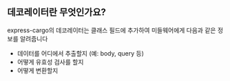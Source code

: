 ## 데코레이터란 무엇인가요?
express-cargo의 데코레이터는 클래스 필드에 추가하여 미들웨어에게 다음과 같은 정보를 알려줍니다
- 데이터를 어디에서 추출할지 (예: body, query 등)
- 어떻게 유효성 검사를 할지
- 어떻게 변환할지
